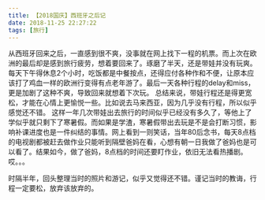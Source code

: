 ```yaml
---
title: 【2018国庆】西班牙之后记
date: 2018-11-25 22:27:22
tags: [旅行]
---
```

   从西班牙回来之后，一直感到很不爽，没事就在网上找下一程的机票。而上次在欧洲的最后却是感到旅行疲劳，想着要回来了。琢磨了半天，还是带娃并没有玩爽。每天下午得休息2个小时，吃饭都是中餐按点，还得应付各种作和不便，让原本应该打了鸡血一样的欧洲行变得有点老年游了。最后一天各种行程的delay和miss，更是加剧了这种不爽，导致回来就想着下次玩。
   总结来说，带娃行程还是得更宽松，才能在心情上更愉悦一些。比如说去马来西亚，因为几乎没有行程，所以似乎感觉还不错。
   这样一年几次带娃出去旅行的时间似乎已经没有多久了，等他上了学似乎就只剩下了寒暑假。而如果是学渣，寒暑假带出去玩是不是会打断习惯，影响补课进度也是一件纠结的事情。网上看到一则笑话，当年80后念书，每天8点档的电视剧都被赶去做作业只能听到隔壁爸妈在看，心想有朝一日我做了爸妈也是可以看了。结果如今，做了爸妈，8点档的时间还要盯作业，依旧无法看热播剧。哎。。。

   时隔半年，回头整理当时的照片和游记，似乎又觉得还不错。谨记当时的教诲，行程一定要松，放弃该放弃的。
